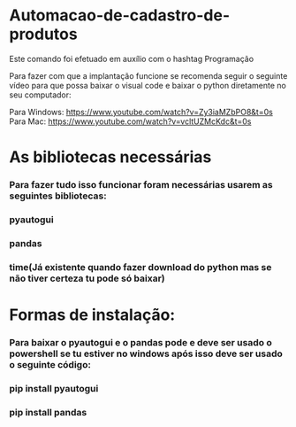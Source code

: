 # Automacao-de-cadastro-de-produtos
Este comando foi efetuado em auxílio com o hashtag Programação

Para fazer com que a implantação funcione se recomenda seguir o seguinte vídeo para que possa baixar o visual code e baixar o python diretamente no seu computador:

Para Windows: https://www.youtube.com/watch?v=Zy3iaMZbPO8&t=0s
Para Mac: https://www.youtube.com/watch?v=vcltUZMcKdc&t=0s

# As bibliotecas necessárias 
### Para fazer tudo isso funcionar foram necessárias usarem as seguintes bibliotecas:
### pyautogui
### pandas
### time(Já existente quando fazer download do python mas se não tiver certeza tu pode só baixar)

# Formas de instalação:
### Para baixar o pyautogui e o pandas pode e deve ser usado o powershell se tu estiver no windows após isso deve ser usado o seguinte código:
### pip install pyautogui 
### pip install pandas
